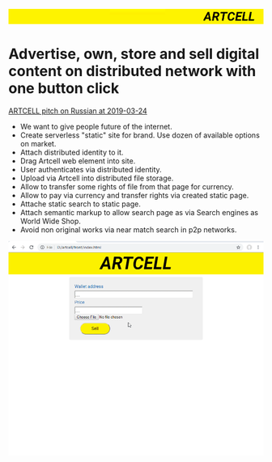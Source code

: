 
![header](header.png)

# Advertise, own, store and sell digital content on distributed network with one button click

[ARTCELL pitch on Russian at 2019-03-24](https://www.youtube.com/watch?v=zrini-SSjB8)


- We want to give people future of the internet.
- Create serverless "static" site for brand. Use dozen of available options on market.
- Attach distributed identity to it.
- Drag Artcell web element into site.
- User authenticates via distributed identity.
- Upload via Artcell into distributed file storage.
- Allow to transfer some rights of file from that page for currency.
- Allow to pay via currency and transfer rights via created static page.
- Attache static search to static page.
- Attach semantic markup to allow search page as via Search engines as World Wide Shop.
- Avoid non original works via near match search in p2p networks.

![demo](demo.gif)
